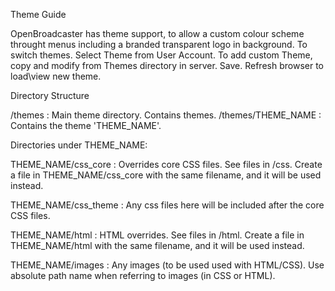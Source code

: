 Theme Guide

OpenBroadcaster has theme support, to allow a custom colour scheme throught menus including a branded transparent logo in background. To switch themes. Select Theme from User Account. To add custom Theme, copy and modify from Themes directory in server. Save. Refresh browser to load\view new theme.

Directory Structure

/themes : Main theme directory. Contains themes. /themes/THEME_NAME : Contains the theme 'THEME_NAME'.

Directories under THEME_NAME:

THEME_NAME/css_core : Overrides core CSS files. See files in /css. Create a file in THEME_NAME/css_core with the same filename, and it will be used instead.

THEME_NAME/css_theme : Any css files here will be included after the core CSS files.

THEME_NAME/html : HTML overrides. See files in /html. Create a file in THEME_NAME/html with the same filename, and it will be used instead.

THEME_NAME/images : Any images (to be used used with HTML/CSS). Use absolute path name when referring to images (in CSS or HTML).
